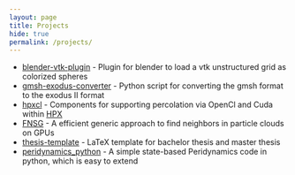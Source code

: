 ```yaml
---
layout: page
title: Projects
hide: true
permalink: /projects/
---
```


* [blender-vtk-plugin](https://github.com/diehlpk/blender-vtk-plugin) - Plugin for blender to load  a vtk unstructured grid as colorized spheres
* [gmsh-exodus-converter](https://github.com/diehlpk/gmsh-exodus-converter) - Python script for converting the gmsh format to  the exodus II format
* [hpxcl](https://github.com/STEllAR-GROUP/hpxcl) - Components for supporting percolation via OpenCl and Cuda within [HPX](https://github.com/STEllAR-GROUP/hpx)
* [FNSG](http://schweitzer.ins.uni-bonn.de/software/fnsg/) - A efficient generic approach to find neighbors in particle clouds on GPUs
* [thesis-template](https://github.com/diehlpk/thesis-template) - LaTeX template for bachelor thesis and master thesis
* [peridynamics_python](https://github.com/lm2-poly/peridynamics_1D) - A simple state-based Peridynamics code in python, which is easy to extend


